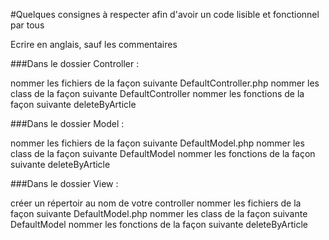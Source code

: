 #Quelques consignes à respecter afin d'avoir un code lisible et fonctionnel par tous

Ecrire en anglais, sauf les commentaires

###Dans le dossier Controller :

nommer les fichiers de la façon suivante DefaultController.php
nommer les class de la façon suivante DefaultController
nommer les fonctions de la façon suivante deleteByArticle

###Dans le dossier Model :

nommer les fichiers de la façon suivante DefaultModel.php
nommer les class de la façon suivante DefaultModel
nommer les fonctions de la façon suivante deleteByArticle

###Dans le dossier View :

créer un répertoir au nom de votre controller
nommer les fichiers de la façon suivante DefaultModel.php
nommer les class de la façon suivante DefaultModel
nommer les fonctions de la façon suivante deleteByArticle
